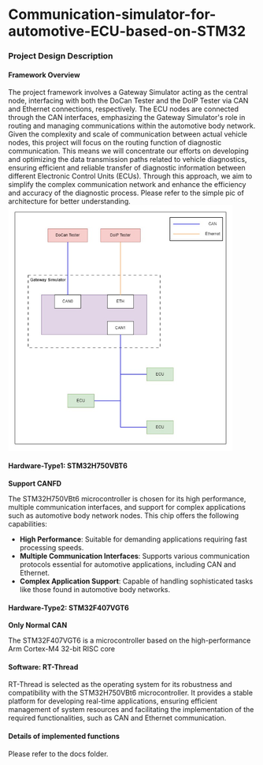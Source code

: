 # Communication-simulator-for-automotive-ECU-based-on-STM32
### Project Design Description

#### Framework Overview
The project framework involves a Gateway Simulator acting as the central node, interfacing with both the DoCan Tester and the DoIP Tester via CAN and Ethernet connections, respectively. The ECU nodes are connected through the CAN interfaces, emphasizing the Gateway Simulator's role in routing and managing communications within the automotive body network. Given the complexity and scale of communication between actual vehicle nodes, this project will focus on the routing function of diagnostic communication. This means we will concentrate our efforts on developing and optimizing the data transmission paths related to vehicle diagnostics, ensuring efficient and reliable transfer of diagnostic information between different Electronic Control Units (ECUs). Through this approach, we aim to simplify the complex communication network and enhance the efficiency and accuracy of the diagnostic process. Please refer to the simple pic of architecture for better understanding.<img src="./pics/SimulateNodeofAuto.jpg" alt="Arch" style="zoom: 67%;" />

#### Hardware-Type1: STM32H750VBT6

**Support CANFD**

The STM32H750VBt6 microcontroller is chosen for its high performance, multiple communication interfaces, and support for complex applications such as automotive body network nodes. This chip offers the following capabilities:
- **High Performance**: Suitable for demanding applications requiring fast processing speeds.
- **Multiple Communication Interfaces**: Supports various communication protocols essential for automotive applications, including CAN and Ethernet.
- **Complex Application Support**: Capable of handling sophisticated tasks like those found in automotive body networks.

#### Hardware-Type2: STM32F407VGT6

**Only Normal CAN**

The STM32F407VGT6 is a microcontroller based on the high-performance Arm Cortex-M4 32-bit RISC core

#### Software: RT-Thread

RT-Thread is selected as the operating system for its robustness and compatibility with the STM32H750VBt6 microcontroller. It provides a stable platform for developing real-time applications, ensuring efficient management of system resources and facilitating the implementation of the required functionalities, such as CAN and Ethernet communication.

#### Details of implemented functions
Please refer to the docs folder.